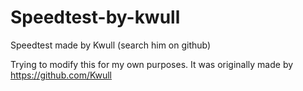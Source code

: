 # Speedtest-by-kwull
Speedtest made by Kwull (search him on github)

Trying to modify this for my own purposes. It was originally made by https://github.com/Kwull
